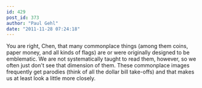 ```yaml
---
id: 429
post_id: 373
author: "Paul Gehl"
date: "2011-11-28 07:24:18"
---
```

You are right, Chen, that many commonplace things (among them coins, paper money, and all kinds of flags) are or were originally designed to be emblematic. We are not systematically taught to read them, however, so we often just don't see that dimension of them. These commonplace images frequently get parodies (think of all the dollar bill take-offs) and that makes us at least look a little more closely.
